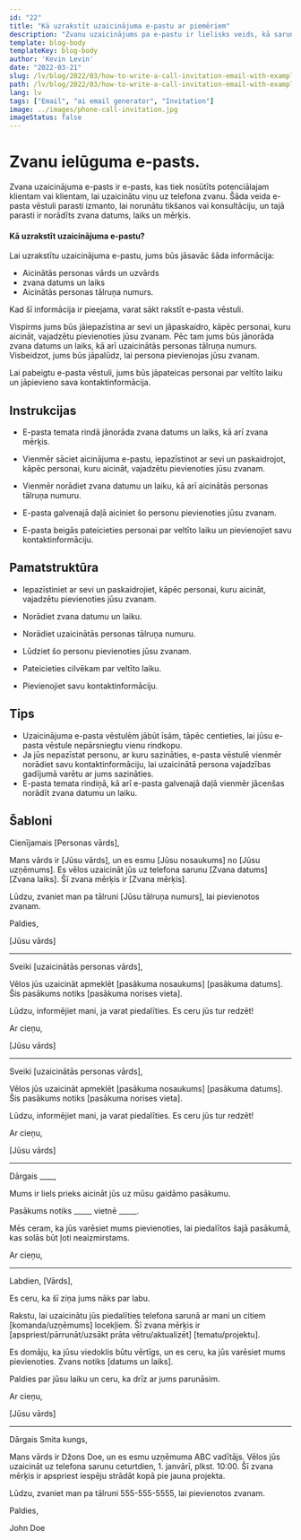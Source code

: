 ```yaml
---
id: "22"
title: "Kā uzrakstīt uzaicinājuma e-pastu ar piemēriem"
description: "Zvanu uzaicinājums pa e-pastu ir lielisks veids, kā sarunāt tikšanos vai konsultāciju ar potenciālo klientu vai klientu."
template: blog-body
templateKey: blog-body
author: 'Kevin Levin'
date: "2022-03-21"
slug: /lv/blog/2022/03/how-to-write-a-call-invitation-email-with-examples
path: /lv/blog/2022/03/how-to-write-a-call-invitation-email-with-examples
lang: lv
tags: ["Email", "ai email generator", "Invitation"]
image: ../images/phone-call-invitation.jpg
imageStatus: false
---
```

# Zvanu ielūguma e-pasts.


Zvana uzaicinājuma e-pasts ir e-pasts, kas tiek nosūtīts potenciālajam klientam vai klientam, lai uzaicinātu viņu uz telefona zvanu. Šāda veida e-pasta vēstuli parasti izmanto, lai norunātu tikšanos vai konsultāciju, un tajā parasti ir norādīts zvana datums, laiks un mērķis.

#### Kā uzrakstīt uzaicinājuma e-pastu?

Lai uzrakstītu uzaicinājuma e-pastu, jums būs jāsavāc šāda informācija:

- Aicinātās personas vārds un uzvārds
- zvana datums un laiks
- Aicinātās personas tālruņa numurs.

Kad šī informācija ir pieejama, varat sākt rakstīt e-pasta vēstuli.

Vispirms jums būs jāiepazīstina ar sevi un jāpaskaidro, kāpēc personai, kuru aicināt, vajadzētu pievienoties jūsu zvanam. Pēc tam jums būs jānorāda zvana datums un laiks, kā arī uzaicinātās personas tālruņa numurs. Visbeidzot, jums būs jāpalūdz, lai persona pievienojas jūsu zvanam.

Lai pabeigtu e-pasta vēstuli, jums būs jāpateicas personai par veltīto laiku un jāpievieno sava kontaktinformācija.

## Instrukcijas

- E-pasta temata rindā jānorāda zvana datums un laiks, kā arī zvana mērķis.

- Vienmēr sāciet aicinājuma e-pastu, iepazīstinot ar sevi un paskaidrojot, kāpēc personai, kuru aicināt, vajadzētu pievienoties jūsu zvanam.

- Vienmēr norādiet zvana datumu un laiku, kā arī aicinātās personas tālruņa numuru.

- E-pasta galvenajā daļā aiciniet šo personu pievienoties jūsu zvanam.

- E-pasta beigās pateicieties personai par veltīto laiku un pievienojiet savu kontaktinformāciju.


## Pamatstruktūra

- Iepazīstiniet ar sevi un paskaidrojiet, kāpēc personai, kuru aicināt, vajadzētu pievienoties jūsu zvanam.

- Norādiet zvana datumu un laiku.

- Norādiet uzaicinātās personas tālruņa numuru.

- Lūdziet šo personu pievienoties jūsu zvanam.

- Pateicieties cilvēkam par veltīto laiku.

- Pievienojiet savu kontaktinformāciju.


## Tips

- Uzaicinājuma e-pasta vēstulēm jābūt īsām, tāpēc centieties, lai jūsu e-pasta vēstule nepārsniegtu vienu rindkopu.
- Ja jūs nepazīstat personu, ar kuru sazināties, e-pasta vēstulē vienmēr norādiet savu kontaktinformāciju, lai uzaicinātā persona vajadzības gadījumā varētu ar jums sazināties.
- E-pasta temata rindiņā, kā arī e-pasta galvenajā daļā vienmēr jācenšas norādīt zvana datumu un laiku.

## Šabloni

Cienījamais [Personas vārds],

Mans vārds ir [Jūsu vārds], un es esmu [Jūsu nosaukums] no [Jūsu uzņēmums]. Es vēlos uzaicināt jūs uz telefona sarunu [Zvana datums] [Zvana laiks]. Šī zvana mērķis ir [Zvana mērķis].

Lūdzu, zvaniet man pa tālruni [Jūsu tālruņa numurs], lai pievienotos zvanam.

Paldies,

[Jūsu vārds]

---

Sveiki [uzaicinātās personas vārds],

Vēlos jūs uzaicināt apmeklēt [pasākuma nosaukums] [pasākuma datums]. Šis pasākums notiks [pasākuma norises vieta].

Lūdzu, informējiet mani, ja varat piedalīties. Es ceru jūs tur redzēt!

Ar cieņu,

[Jūsu vārds]

---

Sveiki [uzaicinātās personas vārds],

Vēlos jūs uzaicināt apmeklēt [pasākuma nosaukums] [pasākuma datums]. Šis pasākums notiks [pasākuma norises vieta].

Lūdzu, informējiet mani, ja varat piedalīties. Es ceru jūs tur redzēt!

Ar cieņu,

[Jūsu vārds]

---

Dārgais ____,

Mums ir liels prieks aicināt jūs uz mūsu gaidāmo pasākumu.

Pasākums notiks _____ vietnē _____.

Mēs ceram, ka jūs varēsiet mums pievienoties, lai piedalītos šajā pasākumā, kas solās būt ļoti neaizmirstams.

Ar cieņu,

---

Labdien, [Vārds],

Es ceru, ka šī ziņa jums nāks par labu.

Rakstu, lai uzaicinātu jūs piedalīties telefona sarunā ar mani un citiem [komanda/uzņēmums] locekļiem. Šī zvana mērķis ir [apspriest/pārrunāt/uzsākt prāta vētru/aktualizēt] [tematu/projektu].

Es domāju, ka jūsu viedoklis būtu vērtīgs, un es ceru, ka jūs varēsiet mums pievienoties. Zvans notiks [datums un laiks].

Paldies par jūsu laiku un ceru, ka drīz ar jums parunāsim.

Ar cieņu,

[Jūsu vārds]

---

Dārgais Smita kungs,

Mans vārds ir Džons Doe, un es esmu uzņēmuma ABC vadītājs. Vēlos jūs uzaicināt uz telefona sarunu ceturtdien, 1. janvārī, plkst. 10:00. Šī zvana mērķis ir apspriest iespēju strādāt kopā pie jauna projekta.

Lūdzu, zvaniet man pa tālruni 555-555-5555, lai pievienotos zvanam.

Paldies,

John Doe
